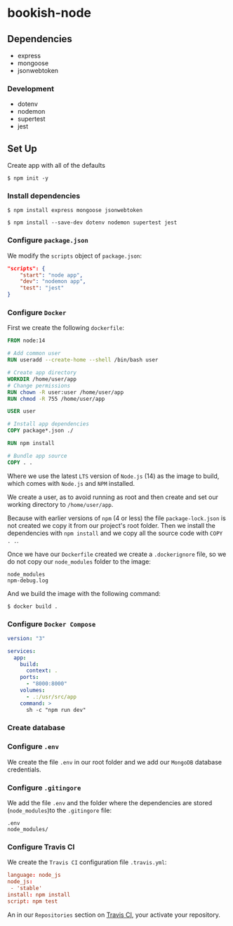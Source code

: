 # bookish-node

## Dependencies

- express
- mongoose
- jsonwebtoken

### Development 

- dotenv
- nodemon
- supertest
- jest

## Set Up

Create app with all of the defaults 

```console
$ npm init -y
```

### Install dependencies

```console 
$ npm install express mongoose jsonwebtoken
```

```console 
$ npm install --save-dev dotenv nodemon supertest jest
```

### Configure `package.json`

We modify the `scripts` object of `package.json`:

```json
"scripts": {
    "start": "node app",
    "dev": "nodemon app",
    "test": "jest"
}
```

### Configure `Docker`

First we create the following `dockerfile`:

```dockerfile
FROM node:14

# Add common user
RUN useradd --create-home --shell /bin/bash user

# Create app directory
WORKDIR /home/user/app
# Change permissions
RUN chown -R user:user /home/user/app
RUN chmod -R 755 /home/user/app

USER user 

# Install app dependencies
COPY package*.json ./

RUN npm install

# Bundle app source
COPY . .
```

Where we use the latest `LTS` version of `Node.js` (14) as the image to build, which comes with `Node.js` and `NPM` installed. 

We create a user, as to avoid running as root and then create and set our working directory to `/home/user/app`. 

Because with earlier versions of `npm` (4 or less) the file `package-lock.json` is not created we copy it from our project's root folder. Then we install the dependencies with `npm install` and we copy all the source code with `COPY . .`.

Once we have our `Dockerfile` created we create a `.dockerignore` file, so we do not copy our `node_modules` folder to the image:

```.dockerignore
node_modules
npm-debug.log
```

And we build the image with the following command:

```console
$ docker build .
```

### Configure `Docker Compose`

```yml
version: "3"

services:
  app:
    build:
      context: .
    ports:
      - "8000:8000"
    volumes:
      - .:/usr/src/app
    command: >
      sh -c "npm run dev"
```

### Create database

### Configure `.env`

We create the file `.env` in our root folder and we add our `MongoDB` database credentials.

### Configure `.gitingore`

We add the file `.env` and the folder where the dependencies are stored (`node_modules`)to the `.gitingore` file:

```.gitingore
.env
node_modules/
```

### Configure Travis CI

We create the `Travis CI` configuration file `.travis.yml`:

```conf
language: node_js
node_js:
 - 'stable' 
install: npm install
script: npm test
```

An in our `Repositories` section on [Travis CI](https://www.travis-ci.com), your activate your repository.

